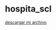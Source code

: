 # hospita_scl
<a href="https://github.com/SantiagoEmilio/hospita_scl/blob/main/src/descargas/hospita_scl.jar" download="hospita_scl.jar">descargar mi archivo </a>
